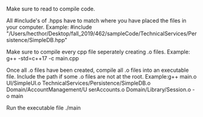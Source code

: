 Make sure to read to compile code.

All #include's of .hpps have to match where you have placed the files in your computer.
Example: #include "/Users/hecthor/Desktop/fall_2019/462/sampleCode/TechnicalServices/Persistence/SimpleDB.hpp"

Make sure to compile every cpp file seperately creating .o files.
Example: g++ -std=c++17 -c main.cpp

Once all .o files have been created, compile all .o files into an executable file. Include the path if some .o files are not at the root.
Example:g++ main.o UI/SimpleUI.o  TechnicalServices/Persistence/SimpleDB.o Domain/AccountManagement/U
serAccounts.o Domain/Library/Session.o -o main

Run the executable file ./main

